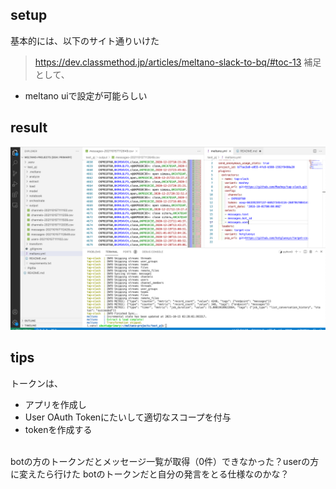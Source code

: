 
## setup
基本的には、以下のサイト通りいけた
> https://dev.classmethod.jp/articles/meltano-slack-to-bq/#toc-13
補足として、
- meltano uiで設定が可能らしい

## result

<div align="center">
<img src="img/スクリーンショット 2021-10-15 11.30.32.png" alt="属性" title="タイトル">
</div>


## tips

トークンは、
- アプリを作成し
- User OAuth Tokenにたいして適切なスコープを付与
- tokenを作成する

<br>
botの方のトークンだとメッセージ一覧が取得（0件）できなかった？userの方に変えたら行けた
botのトークンだと自分の発言をとる仕様なのかな？
